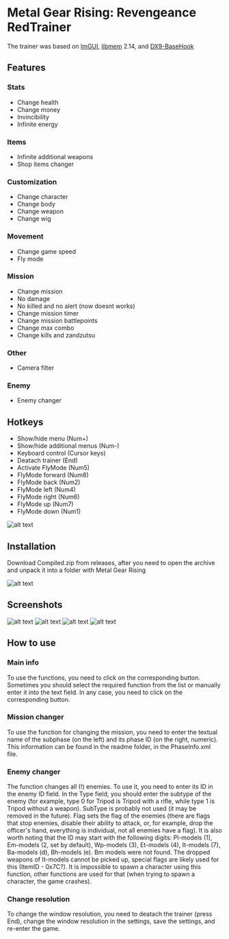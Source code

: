# Metal Gear Rising: Revengeance RedTrainer
The trainer was based on [ImGUI](https://github.com/ocornut/imgui), [libmem](https://github.com/rdbo/libmem) 2.14, and [DX9-BaseHook](https://github.com/rdbo/DX9-BaseHook)

## Features
### Stats
- Change health
- Change money
- Invincibility
- Infinite energy
### Items
- Infinite additional weapons
- Shop items changer
### Customization
- Change character
- Change body
- Change weapon
- Change wig
### Movement
- Change game speed
- Fly mode
### Mission
- Change mission
- No damage
- No killed and no alert (now doesnt works)
- Change mission timer
- Change mission battlepoints
- Change max combo
- Change kills and zandzutsu
### Other
- Camera filter
### Enemy
- Enemy changer
## Hotkeys
- Show/hide menu (Num+)
- Show/hide additional menus (Num-)
- Keyboard control (Cursor keys)
- Deatach trainer (End)
- Activate FlyMode (Num5)
- FlyMode forward (Num8)
- FlyMode back (Num2)
- FlyMode left (Num4)
- FlyMode right (Num6)
- FlyMode up (Num7)
- FlyMode down (Num1)

![alt text](https://github.com/Baromir19/MGR-RedTrainer/blob/master/readme/hotkeys.png)

## Installation
Download Compiled.zip from releases, after you need to open the archive and unpack it into a folder with Metal Gear Rising

![alt text](https://github.com/Baromir19/MGR-RedTrainer/blob/master/readme/Installation.png)

## Screenshots
![alt text](https://github.com/Baromir19/MGR-RedTrainer/blob/master/readme/Screen1.png)
![alt text](https://github.com/Baromir19/MGR-RedTrainer/blob/master/readme/Screen2.png)
![alt text](https://github.com/Baromir19/MGR-RedTrainer/blob/master/readme/Screen3.png)
![alt text](https://github.com/Baromir19/MGR-RedTrainer/blob/master/readme/Screen4.png)

## How to use
### Main info
To use the functions, you need to click on the corresponding button. Sometimes you should select the required function from the list or manually enter it into the text field. In any case, you need to click on the corresponding button.
### Mission changer
To use the function for changing the mission, you need to enter the textual name of the subphase (on the left) and its phase ID (on the right, numeric). This information can be found in the readme folder, in the PhaseInfo.xml file.
### Enemy changer
The function changes all (!) enemies. To use it, you need to enter its ID in the enemy ID field. In the Type field, you should enter the subtype of the enemy (for example, type 0 for Tripod is Tripod with a rifle, while type 1 is Tripod without a weapon). SubType is probably not used (it may be removed in the future). Flag sets the flag of the enemies (there are flags that stop enemies, disable their ability to attack, or, for example, drop the officer's hand, everything is individual, not all enemies have a flag). It is also worth noting that the ID may start with the following digits: Pl-models (1), Em-models (2, set by default), Wp-models (3), Et-models (4), It-models (7), Ba-models (d), Bh-models (e). Bm models were not found. The dropped weapons of It-models cannot be picked up, special flags are likely used for this (ItemID - 0x7C?). It is impossible to spawn a character using this function, other functions are used for that (when trying to spawn a character, the game crashes).
### Change resolution
To change the window resolution, you need to deatach the trainer (press End), change the window resolution in the settings, save the settings, and re-enter the game.
